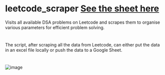 # leetcode_scraper [See the sheet here](https://docs.google.com/spreadsheets/d/1X2pQyaEXwmCnopdkDCP-zzl2L6tq0J3CYoQCV3Ze8Zk/edit?usp=share_link)
Visits all available DSA problems on Leetcode and scrapes them to  organise various parameters for efficient problem solving.
#
The script, after scraping all the data from Leetcode, can either put the data in an excel file locally or push the data to a Google Sheet.
#
![image](https://user-images.githubusercontent.com/74061616/207627705-b44f20ec-e436-41a4-825f-675e5dd08f78.png)
